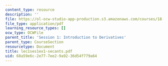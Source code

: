 ```yaml
---
content_type: resource
description: ''
file: https://ol-ocw-studio-app-production.s3.amazonaws.com/courses/18-01sc-single-variable-calculus-fall-2010/68a59e6c2e777ee29a9236d54f779a64_lec1ses1ex1-secants.pdf
file_type: application/pdf
learning_resource_types: []
ocw_type: OCWFile
parent_title: 'Session 1: Introduction to Derivatives'
parent_type: CourseSection
resourcetype: Document
title: lec1ses1ex1-secants.pdf
uid: 68a59e6c-2e77-7ee2-9a92-36d54f779a64
---
```

